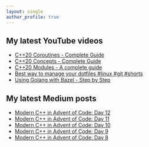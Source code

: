 ```yaml
---
layout: single
author_profile: true
---
```


## My latest YouTube videos

<!--START_SECTION:youtube-->
* [C++20 Coroutines - Complete Guide](https://www.youtube.com/watch?v=w-dmOHhBX9o)
* [C++20 Concepts  - Complete Guide](https://www.youtube.com/watch?v=1So7onMFxJM)
* [C++20 Modules - A complete guide](https://www.youtube.com/watch?v=WRCwciJ5MTE)
* [Best way to manage your dotfiles #linux #git #shorts](https://www.youtube.com/watch?v=LHrB4TcU1JM)
* [Using Golang with Bazel - Step by Step](https://www.youtube.com/watch?v=mXLrk0ipwz4)
<!--END_SECTION:youtube-->

## My latest Medium posts

<!--START_SECTION:medium-->
* [Modern C++ in Advent of Code: Day 12](https://medium.com/@simontoth/modern-c-in-advent-of-code-day-12-b576009e4cc6?source=rss-1e1de1006a93------2)
* [Modern C++ in Advent of Code: Day 11](https://medium.com/@simontoth/modern-c-in-advent-of-code-day-11-e17ddce25d74?source=rss-1e1de1006a93------2)
* [Modern C++ in Advent of Code: Day 10](https://medium.com/@simontoth/modern-c-in-advent-of-code-day-10-b4910e2ab63b?source=rss-1e1de1006a93------2)
* [Modern C++ in Advent of Code: Day 9](https://medium.com/@simontoth/modern-c-in-advent-of-code-day-9-78558d0f7d20?source=rss-1e1de1006a93------2)
* [Modern C++ in Advent of Code: Day 8](https://medium.com/@simontoth/modern-c-in-advent-of-code-day-8-3de2465e9f2e?source=rss-1e1de1006a93------2)
<!--END_SECTION:medium-->